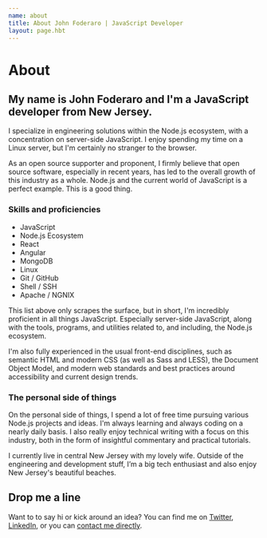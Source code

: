 ```yaml
---
name: about
title: About John Foderaro | JavaScript Developer
layout: page.hbt
---
```


# About

## My name is **John Foderaro** and I'm a **JavaScript developer** from New Jersey.

I specialize in engineering solutions within the Node.js ecosystem, with a concentration on server-side JavaScript. I enjoy spending my time on a Linux server, but I'm certainly no stranger to the browser.

As an open source supporter and proponent, I firmly believe that open source software, especially in recent years, has led to the overall growth of this industry as a whole. Node.js and the current world of JavaScript is a perfect example. This is a good thing.

### Skills and proficiencies

- JavaScript
- Node.js Ecosystem
- React
- Angular
- MongoDB
- Linux
- Git / GitHub
- Shell / SSH
- Apache / NGNIX

This list above only scrapes the surface, but in short, I'm incredibly proficient in all things JavaScript. Especially server-side JavaScript, along with the tools, programs, and utilities related to, and including, the Node.js ecosystem.

I'm also fully experienced in the usual front-end disciplines, such as semantic HTML and modern CSS (as well as Sass and LESS), the Document Object Model, and modern web standards and best practices around accessibility and current design trends.

### The personal side of things

On the personal side of things, I spend a lot of free time pursuing various Node.js projects and ideas. I'm always learning and always coding on a nearly daily basis. I also really enjoy technical writing with a focus on this industry, both in the form of insightful commentary and practical tutorials.

I currently live in central New Jersey with my lovely wife. Outside of the engineering and development stuff, I’m a big tech enthusiast and also enjoy New Jersey's beautiful beaches.

## Drop me a line

Want to to say hi or kick around an idea? You can find me on [Twitter](https://www.twitter.com/johnfoderaro), [LinkedIn](https://www.linkedin.com/in/jfoderaro), or you can [contact me directly](/contact).
